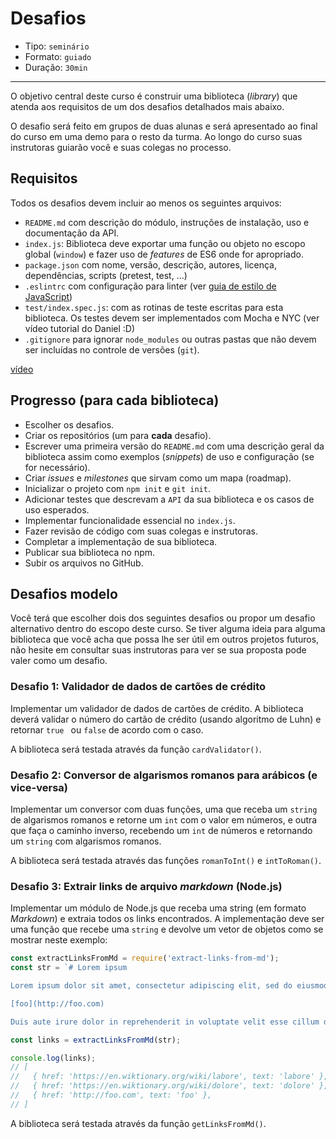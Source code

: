 # Desafios

* Tipo: `seminário`
* Formato: `guiado`
* Duração: `30min`

***

O objetivo central deste curso é construir uma biblioteca (_library_) que atenda aos requisitos de um dos desafios detalhados mais abaixo.

O desafio será feito em grupos de duas alunas e será apresentado ao final do curso em uma demo para o resto da turma. Ao longo do curso suas instrutoras guiarão você e suas colegas no processo.

## Requisitos

Todos os desafios devem incluir ao menos os seguintes arquivos:

* `README.md` com descrição do módulo, instruções de instalação, uso e documentação da API.
* `index.js`: Biblioteca deve exportar uma função ou objeto no escopo global (`window`) e fazer uso de _features_ de ES6 onde for apropriado.
* `package.json` com nome, versão, descrição, autores, licença, dependências, scripts (pretest, test, ...)
* `.eslintrc` com configuração para linter (ver [guia de estilo de JavaScript](https://github.com/Laboratoria/js-style-guide))
* `test/index.spec.js`: com as rotinas de teste escritas para esta biblioteca. Os testes devem ser implementados com Mocha e NYC (ver vídeo tutorial do Daniel :D)
* `.gitignore` para ignorar `node_modules` ou outras pastas que não devem ser incluídas no controle de versões (`git`).

[vídeo](https://www.youtube.com/watch?v=kI__3q1HdFE)


## Progresso (para cada biblioteca)

* Escolher os desafios.
* Criar os repositórios (um para **cada** desafio).
* Escrever uma primeira versão do `README.md` com uma descrição geral da biblioteca assim como exemplos (*snippets*) de uso e configuração (se for necessário).
* Criar *issues* e *milestones* que sirvam como um mapa (roadmap).
* Inicializar o projeto com `npm init` e `git init`.
* Adicionar testes que descrevam a `API` da sua biblioteca e os casos de uso esperados.
* Implementar funcionalidade essencial no `index.js`.
* Fazer revisão de código com suas colegas e instrutoras.
* Completar a implementação de sua biblioteca.
* Publicar sua biblioteca no npm.
* Subir os arquivos no GitHub.

## Desafios modelo

Você terá que escolher dois dos seguintes desafios ou propor um desafio alternativo dentro do escopo deste curso. Se tiver alguma ideia para alguma biblioteca que você acha que possa lhe ser útil em outros projetos futuros, não hesite em consultar suas instrutoras para ver se sua proposta pode valer como um desafio.

### Desafio 1: Validador de dados de cartões de crédito

Implementar um validador de dados de cartões de crédito. A biblioteca deverá validar o número do cartão de crédito (usando algoritmo de Luhn) e retornar `true ` ou `false` de acordo com o caso.

A biblioteca será testada através da função `cardValidator()`.


### Desafio 2: Conversor de algarismos romanos para arábicos (e vice-versa)

Implementar um conversor com duas funções, uma que receba um `string` de algarismos romanos e retorne um `int` com o valor em números, e outra que faça o caminho inverso, recebendo um `int` de números e retornando um `string` com algarismos romanos.

A biblioteca será testada através das funções `romanToInt()` e `intToRoman()`.


### Desafio 3: Extrair links de arquivo *markdown* (Node.js)

Implementar um módulo de Node.js que receba uma string (em formato *Markdown*) e extraia todos os links encontrados. A implementação deve ser uma função que recebe uma `string` e devolve um vetor de objetos como se mostrar neste exemplo:

```js
const extractLinksFromMd = require('extract-links-from-md');
const str = `# Lorem ipsum

Lorem ipsum dolor sit amet, consectetur adipiscing elit, sed do eiusmod tempor  incididunt ut [labore](https://en.wiktionary.org/wiki/labore) et [dolore](https://en.wiktionary.org/wiki/dolore) magna aliqua. Ut enim ad minim veniam, quis nostrud exercitation ullamco laboris nisi ut aliquip ex ea commodo consequat.

[foo](http://foo.com)

Duis aute irure dolor in reprehenderit in voluptate velit esse cillum dolore eu fugiat nulla pariatur. Excepteur sint occaecat cupidatat non proident, sunt in culpa qui officia deserunt mollit anim id est laborum.`;

const links = extractLinksFromMd(str);

console.log(links);
// [
//   { href: 'https://en.wiktionary.org/wiki/labore', text: 'labore' },
//   { href: 'https://en.wiktionary.org/wiki/dolore', text: 'dolore' },
//   { href: 'http://foo.com', text: 'foo' },
// ]
```

A biblioteca será testada através da função `getLinksFromMd()`.
